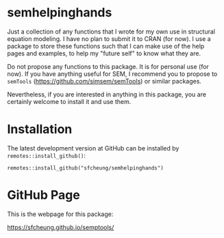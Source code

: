 # semhelpinghands

Just a collection of any functions that I wrote for my own use
in structural equation modeling.
I have no plan to submit it to CRAN (for now). I use a package to
store these functions such that I can make use of the help pages
and examples, to help my "future self" to know what they are.

Do not propose any functions to this package. It is for personal
use (for now). If you have anything useful for SEM, I recommend
you to propose to `semTools` (https://github.com/simsem/semTools)
or similar packages.

Nevertheless, if you are interested in anything in this package,
you are certainly welcome to install it and use them.

# Installation

The latest development version at GitHub can be installed by `remotes::install_github()`:

```
remotes::install_github("sfcheung/semhelpinghands")
```

# GitHub Page

This is the webpage for this package:

https://sfcheung.github.io/semptools/